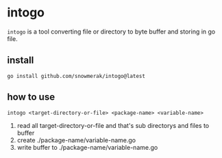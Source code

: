 # intogo

`intogo` is a tool converting file or directory to byte buffer and storing in go file.

## install

`go install github.com/snowmerak/intogo@latest`

## how to use

`intogo <target-directory-or-file> <package-name> <variable-name>`

1. read all target-directory-or-file and that's sub directorys and files to buffer
2. create ./package-name/variable-name.go
3. write buffer to ./package-name/variable-name.go
